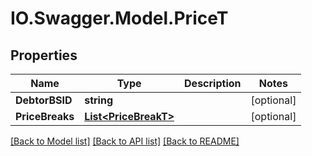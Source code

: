 # IO.Swagger.Model.PriceT
## Properties

Name | Type | Description | Notes
------------ | ------------- | ------------- | -------------
**DebtorBSID** | **string** |  | [optional] 
**PriceBreaks** | [**List&lt;PriceBreakT&gt;**](PriceBreakT.md) |  | [optional] 

[[Back to Model list]](../README.md#documentation-for-models) [[Back to API list]](../README.md#documentation-for-api-endpoints) [[Back to README]](../README.md)

